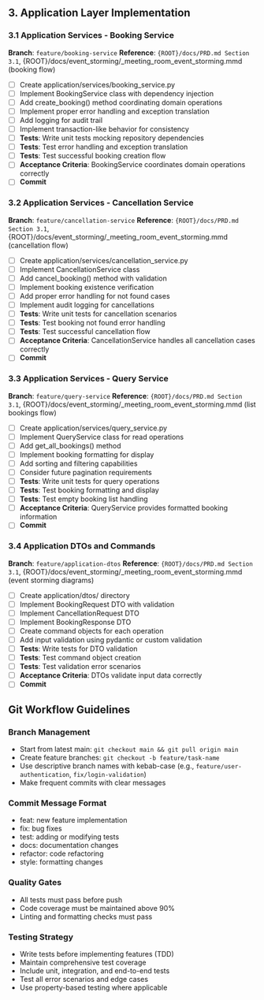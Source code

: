 ## 3. Application Layer Implementation

### 3.1 Application Services - Booking Service
**Branch**: `feature/booking-service`
**Reference**: `{ROOT}/docs/PRD.md Section 3.1`, {ROOT}/docs/event_storming/_meeting_room_event_storming.mmd (booking flow)

- [ ] Create application/services/booking_service.py
- [ ] Implement BookingService class with dependency injection
- [ ] Add create_booking() method coordinating domain operations
- [ ] Implement proper error handling and exception translation
- [ ] Add logging for audit trail
- [ ] Implement transaction-like behavior for consistency
- [ ] **Tests**: Write unit tests mocking repository dependencies
- [ ] **Tests**: Test error handling and exception translation
- [ ] **Tests**: Test successful booking creation flow
- [ ] **Acceptance Criteria**: BookingService coordinates domain operations correctly
- [ ] **Commit**

### 3.2 Application Services - Cancellation Service
**Branch**: `feature/cancellation-service`
**Reference**: `{ROOT}/docs/PRD.md Section 3.1`, {ROOT}/docs/event_storming/_meeting_room_event_storming.mmd (cancellation flow)

- [ ] Create application/services/cancellation_service.py
- [ ] Implement CancellationService class
- [ ] Add cancel_booking() method with validation
- [ ] Implement booking existence verification
- [ ] Add proper error handling for not found cases
- [ ] Implement audit logging for cancellations
- [ ] **Tests**: Write unit tests for cancellation scenarios
- [ ] **Tests**: Test booking not found error handling
- [ ] **Tests**: Test successful cancellation flow
- [ ] **Acceptance Criteria**: CancellationService handles all cancellation cases correctly
- [ ] **Commit**

### 3.3 Application Services - Query Service
**Branch**: `feature/query-service`
**Reference**: `{ROOT}/docs/PRD.md Section 3.1`, {ROOT}/docs/event_storming/_meeting_room_event_storming.mmd (list bookings flow)

- [ ] Create application/services/query_service.py
- [ ] Implement QueryService class for read operations
- [ ] Add get_all_bookings() method
- [ ] Implement booking formatting for display
- [ ] Add sorting and filtering capabilities
- [ ] Consider future pagination requirements
- [ ] **Tests**: Write unit tests for query operations
- [ ] **Tests**: Test booking formatting and display
- [ ] **Tests**: Test empty booking list handling
- [ ] **Acceptance Criteria**: QueryService provides formatted booking information
- [ ] **Commit**

### 3.4 Application DTOs and Commands
**Branch**: `feature/application-dtos`
**Reference**: `{ROOT}/docs/PRD.md Section 3.1`, {ROOT}/docs/event_storming/_meeting_room_event_storming.mmd (event storming diagrams)

- [ ] Create application/dtos/ directory
- [ ] Implement BookingRequest DTO with validation
- [ ] Implement CancellationRequest DTO
- [ ] Implement BookingResponse DTO
- [ ] Create command objects for each operation
- [ ] Add input validation using pydantic or custom validation
- [ ] **Tests**: Write tests for DTO validation
- [ ] **Tests**: Test command object creation
- [ ] **Tests**: Test validation error scenarios
- [ ] **Acceptance Criteria**: DTOs validate input data correctly
- [ ] **Commit**

## Git Workflow Guidelines

### Branch Management
- Start from latest main: `git checkout main && git pull origin main`
- Create feature branches: `git checkout -b feature/task-name`
- Use descriptive branch names with kebab-case (e.g., `feature/user-authentication`, `fix/login-validation`)
- Make frequent commits with clear messages

### Commit Message Format
- feat: new feature implementation
- fix: bug fixes
- test: adding or modifying tests
- docs: documentation changes
- refactor: code refactoring
- style: formatting changes

### Quality Gates
- All tests must pass before push
- Code coverage must be maintained above 90%
- Linting and formatting checks must pass

### Testing Strategy
- Write tests before implementing features (TDD)
- Maintain comprehensive test coverage
- Include unit, integration, and end-to-end tests
- Test all error scenarios and edge cases
- Use property-based testing where applicable
